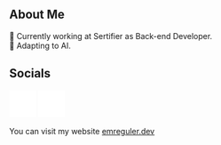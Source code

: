 ##  About Me
💚 Currently working at Sertifier as Back-end Developer. <br />
🧡 Adapting to AI.

## Socials
[![LinkedIn](https://raw.githubusercontent.com/CLorant/readme-social-icons/main/medium/light/linkedin.svg)](https://linkedin.com/in/emregulerdev) 
[![Twitter](https://raw.githubusercontent.com/CLorant/readme-social-icons/main/medium/light/twitter-x.svg)](https://twitter.com/emregulerdev) 

You can visit my website [emreguler.dev](https://emreguler.dev)

